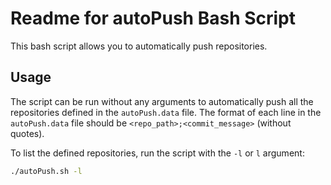 # Readme for autoPush Bash Script

This bash script allows you to automatically push repositories.

## Usage

The script can be run without any arguments to automatically push all the repositories defined in the `autoPush.data` file. The format of each line in the `autoPush.data` file should be `<repo_path>;<commit_message>` (without quotes).

To list the defined repositories, run the script with the `-l` or `l` argument:

```bash
./autoPush.sh -l
```
